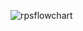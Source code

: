 ![rpsflowchart](https://user-images.githubusercontent.com/94221177/142863039-6d0ed1f6-f6e3-4055-9e88-2adf55f43b27.jpeg)
